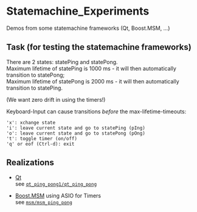# Statemachine_Experiments
Demos from some statemachine frameworks (Qt, Boost.MSM, ...)

## Task (for testing the statemachine frameworks)
There are 2 states: statePing and statePong.  
Maximum lifetime of statePing is 1000 ms - it will then automatically transition to statePong;  
Maximum lifetime of statePong is 2000 ms - it will then automatically transition to statePing.

(We want zero drift in using the timers!)

Keyboard-Input can cause transitions *before* the max-lifetime-timeouts:
```
'x': xchange state
'i': leave current state and go to statePing (pIng)
'o': leave current state and go to statePong (pOng)
't': toggle timer (on/off)
'q' or eof (Ctrl-d): exit
```

## Realizations

* [Qt](http://doc.qt.io/qt-5/statemachine-api.html)  
 see [`qt_ping_pong1/qt_ping_pong`](https://github.com/ajneu/Statemachine_Experiments/tree/master/qt_ping_pong1/qt_ping_pong)

* [Boost.MSM](http://www.boost.org/doc/libs/1_58_0/libs/msm/doc/HTML/index.html)  using ASIO for Timers  
 see [`msm/msm_ping_pong`](https://github.com/ajneu/Statemachine_Experiments/tree/master/msm/msm_ping_pong)
